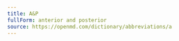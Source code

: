 ```yaml
---
title: A&P
fullForm: anterior and posterior
source: https://openmd.com/dictionary/abbreviations/a
---
```

